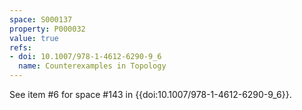 ```yaml
---
space: S000137
property: P000032
value: true
refs:
- doi: 10.1007/978-1-4612-6290-9_6
  name: Counterexamples in Topology
---
```


See item #6 for space #143 in {{doi:10.1007/978-1-4612-6290-9_6}}.
